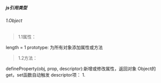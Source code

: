 ##### js引用类型
###### 1.Object
> 1.1属性：

length = 1
prototype: 为所有对象添加属性或方法

> 1.2方法：

defineProperty(obj, prop, descriptor):新增或修改属性，返回对象
Object的get，set函数自动触发
descriptor项：
    1.